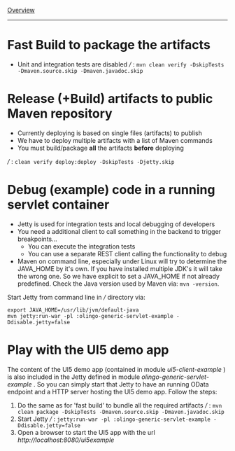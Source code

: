 [Overview](TableOfContent.md)

---
# Fast Build to package the artifacts
* Unit and integration tests are disabled
   _<GIT>/_ : `mvn clean verify -DskipTests -Dmaven.source.skip -Dmaven.javadoc.skip`

# Release (+Build) artifacts to public Maven repository
* Currently deploying is based on single files (artifacts) to publish
* We have to deploy multiple artifacts with a list of Maven commands
* You must build/package **all** the artifacts **before** deploying

_<GIT>/_ : `clean verify deploy:deploy -DskipTests -Djetty.skip`

# Debug (example) code in a running servlet container
* Jetty is used for integration tests and local debugging of developers
* You need a additional client to call something in the backend to trigger breakpoints...
    * You can execute the integration tests
    * You can use a separate REST client calling the functionality to debug
* Maven on command line, especially under Linux will try to determine the JAVA_HOME by it's own. If you have installed multiple JDK's
it will take the wrong one. So we have explicit to set a JAVA_HOME if not already predefined.
Check the Java version used by Maven via: `mvn -version`.

Start Jetty from command line in _<GIT>/_ directory via:

```
export JAVA_HOME=/usr/lib/jvm/default-java
mvn jetty:run-war -pl :olingo-generic-servlet-example -Ddisable.jetty=false
```

# Play with the UI5 demo app
The content of the UI5 demo app (contained in module  _ui5-client-example_ ) is also included in the Jetty defined in module _olingo-generic-servlet-example_ . So you can simply start that Jetty to have an running OData endpoint and a HTTP server hosting the UI5 demo app. Follow the steps:
1. Do the same as for 'fast build' to bundle all the required artifacts
    _<GIT>/_ : `mvn clean package -DskipTests -Dmaven.source.skip -Dmaven.javadoc.skip`
1. Start Jetty
    _<GIT>/_ : `jetty:run-war -pl :olingo-generic-servlet-example -Ddisable.jetty=false`
1. Open a browser to start the UI5 app with the url
    _http://localhost:8080/ui5example_ 